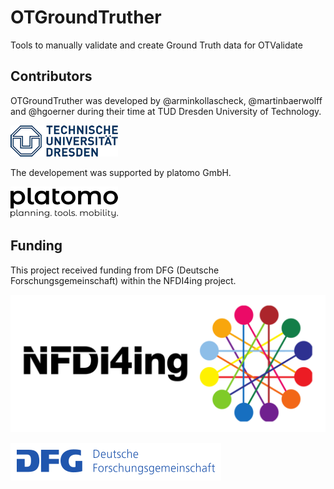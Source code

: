 # OTGroundTruther

Tools to manually validate and create Ground Truth data for OTValidate

## Contributors

OTGroundTruther was developed by @arminkollascheck, @martinbaerwolff and @hgoerner during their time at TUD Dresden University of Technology.

[![TU Dresden](/assets/TUD_Logo_HKS41_h50.png)](https://tu-dresden.de/bu/verkehr/ivs/ivst)

The developement was supported by platomo GmbH.

[![platomo](/assets/platomo_logo_black_h50.png)](https://platomo.de/)

## Funding

This project received funding from DFG (Deutsche Forschungsgemeinschaft) within the NFDI4ing project.

[![NFDI4ing](/assets/NFDI4Ing.png)](https://nfdi4ing.de/)

[![DFG](/assets/DFG-logo-blau.png)](https://www.dfg.de/)
